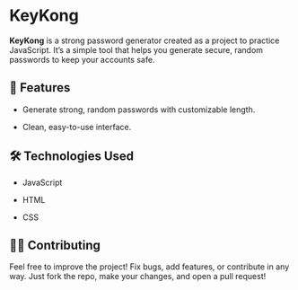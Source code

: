 # KeyKong

**KeyKong** is a strong password generator created as a project to practice JavaScript. It’s a simple tool that helps you generate secure, random passwords to keep your accounts safe.

## 🚀 Features
- Generate strong, random passwords with customizable length.

- Clean, easy-to-use interface.

## 🛠️ Technologies Used

- JavaScript 

- HTML 

- CSS 

## 👨‍💻 Contributing
Feel free to improve the project! Fix bugs, add features, or contribute in any way. Just fork the repo, make your changes, and open a pull request!
